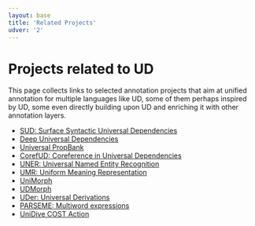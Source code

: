 ```yaml
---
layout: base
title: 'Related Projects'
udver: '2'
---
```


# Projects related to UD

This page collects links to selected annotation projects that aim at unified annotation for multiple languages like
UD, some of them perhaps inspired by UD, some even directly building upon UD and enriching it with other annotation
layers.


  * [SUD: Surface Syntactic Universal Dependencies](https://surfacesyntacticud.github.io/)
  * [Deep Universal Dependencies](https://ufal.mff.cuni.cz/deep-universal-dependencies)
  * [Universal PropBank](https://universalpropositions.github.io/)
  * [CorefUD: Coreference in Universal Dependencies](https://ufal.mff.cuni.cz/corefud)
  * [UNER: Universal Named Entity Recognition](https://www.universalner.org/)
  * [UMR: Uniform Meaning Representation](https://umr4nlp.github.io/web/)
  * [UniMorph](https://unimorph.github.io/)
  * [UDMorph](https://lindat.mff.cuni.cz/services/teitok-live/udmorph/)
  * [UDer: Universal Derivations](https://ufal.mff.cuni.cz/universal-derivations)
  * [PARSEME: Multiword expressions](https://gitlab.com/parseme/corpora/-/wikis/home)
  * [UniDive COST Action](https://unidive.lisn.upsaclay.fr/doku.php?id=start)
